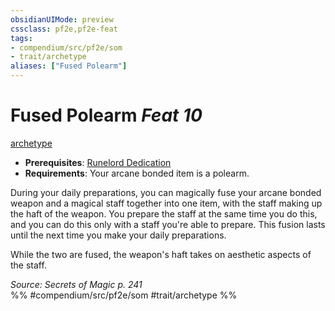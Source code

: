 ```yaml
---
obsidianUIMode: preview
cssclass: pf2e,pf2e-feat
tags:
- compendium/src/pf2e/som
- trait/archetype
aliases: ["Fused Polearm"]
---
```

# Fused Polearm  *Feat 10*  
[archetype](archetype.md "Archetype Feat Trait")  

- **Prerequisites**: [Runelord Dedication](runelord-dedication-som.md)
- **Requirements**: Your arcane bonded item is a polearm.

During your daily preparations, you can magically fuse your arcane bonded weapon and a magical staff together into one item, with the staff making up the haft of the weapon. You prepare the staff at the same time you do this, and you can do this only with a staff you're able to prepare. This fusion lasts until the next time you make your daily preparations.

While the two are fused, the weapon's haft takes on aesthetic aspects of the staff.

*Source: Secrets of Magic p. 241*  
%% #compendium/src/pf2e/som #trait/archetype %%